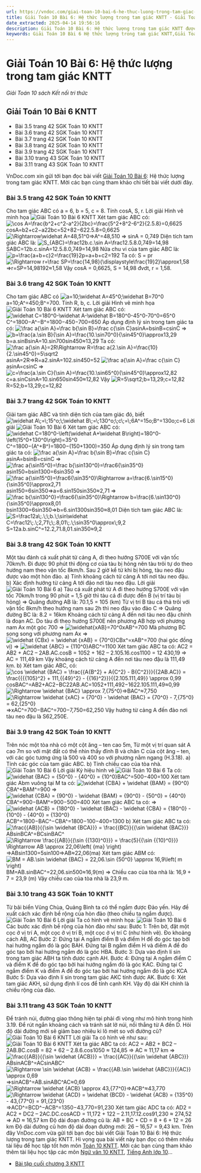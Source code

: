 ```yaml
---
url: https://vndoc.com/giai-toan-10-bai-6-he-thuc-luong-trong-tam-giac-kntt-275589
title: Giải Toán 10 Bài 6: Hệ thức lượng trong tam giác KNTT - Giải Toán 10 sách Kết nối tri thức - VnDoc.com
date_extracted: 2025-04-14 19:56:16
description: Giải Toán 10 Bài 6: Hệ thức lượng trong tam giác KNTT được VnDoc.com sưu tầm và xin gửi tới bạn đọc cùng tham khảo.
keywords: Giải Toán 10 Bài 6 Hệ thức lượng trong tam giác KNTT,Giải Toán 10 Bài 6,Hệ thức lượng trong tam giác,giải toán 10,toán 10,toán lớp 10,toán 10 bài 6,toán 10 KNTT,giải SGK Toán 10
---
```


# Giải Toán 10 Bài 6: Hệ thức lượng trong tam giác KNTT
 _Giải Toán 10 sách Kết nối tri thức_
## Giải Toán 10 Bài 6 KNTT
  * Bài 3.5 trang 42 SGK Toán 10 KNTT
  * Bài 3.6 trang 42 SGK Toán 10 KNTT
  * Bài 3.7 trang 42 SGK Toán 10 KNTT
  * Bài 3.8 trang 42 SGK Toán 10 KNTT
  * Bài 3.9 trang 42 SGK Toán 10 KNTT
  * Bài 3.10 trang 43 SGK Toán 10 KNTT
  * Bài 3.11 trang 43 SGK Toán 10 KNTT

VnDoc.com xin gửi tới bạn đọc bài viết [Giải Toán 10 Bài 6](<https://vndoc.com/giai-toan-10-bai-6-he-thuc-luong-trong-tam-giac-kntt-275589>): Hệ thức lượng trong tam giác KNTT. Mời các bạn cùng tham khảo chi tiết bài viết dưới đây.
### Bài 3.5 trang 42 SGK Toán 10 KNTT
Cho tam giác ABC có a = 6, b = 5, c = 8. Tính cosA, S, r.
Lời giải
Hình vẽ minh họa
![Giải Toán 10 Bài 6 KNTT](https://i.vdoc.vn/data/image/2022/09/14/giai-toan-10-bai-6-1.jpg)
Xét tam giác ABC có:
![\\cos A=\\frac{b^2+c^2-a^2}{2bc}=\\frac{5^2+8^2-6^2}{2.5.8}=0,6625](https://i.vdoc.vn/data/image/blank.png)cos⁡A=b2+c2−a22bc=52+82−622.5.8=0,6625
![\\Rightarrow\\widehat A=48,51^0](https://i.vdoc.vn/data/image/blank.png)⇒A^=48,510
=> sinA = 0,749
Diện tích tam giác ABC là:
![S_{ABC}=\\frac12b.c.\\sin A=\\frac12.5.8.0,749=14,98](https://i.vdoc.vn/data/image/blank.png)SABC=12b.c.sin⁡A=12.5.8.0,749=14,98
Nửa chu vi của tam giác ABC là: ![p=\\frac{a+b+c}2=\\frac{19}2](https://i.vdoc.vn/data/image/blank.png)p=a+b+c2=192
Ta có: S = pr
![\\Rightarrow r=\\frac SP=\\frac{14,98}{\\displaystyle\\frac{19}2}\\approx1,58](https://i.vdoc.vn/data/image/blank.png)⇒r=SP=14,98192≈1,58
Vậy cosA = 0,6625, S = 14,98 đvdt, r = 1,58.
### Bài 3.6 trang 42 SGK Toán 10 KNTT
Cho tam giác ABC có ![a=10;\\widehat A=45^0;\\widehat B=70^0](https://i.vdoc.vn/data/image/blank.png)a=10;A^=450;B^=700. Tính R, b, c.
Lời giải
Hình vẽ minh họa
![Giải Toán 10 Bài 6 KNTT](https://i.vdoc.vn/data/image/2022/09/14/giai-toan-10-bai-6-2.jpg)
Xét tam giác ABC có:
![\\widehat C=180^0-\\widehat A-\\widehat B=180^0-45^0-70^0=65^0](https://i.vdoc.vn/data/image/blank.png)C^=1800−A^−B^=1800−450−700=650
Áp dụng định lý sin trong tam giác ta có:
![\\frac a{\\sin A}=\\frac b{\\sin B}=\\frac c{\\sin C}](https://i.vdoc.vn/data/image/blank.png)asin⁡A=bsin⁡B=csin⁡C
=> ![b=\\frac{a.\\sin B}{\\sin A}=\\frac{10.\\sin70^0}{\\sin45^0}\\approx13,29](https://i.vdoc.vn/data/image/blank.png)b=a.sin⁡Bsin⁡A=10.sin⁡700sin⁡450≈13,29
Ta có: ![\\frac a{\\sin A}=2R\\Rightarrow R=\\frac a{2.\\sin A}=\\frac{10}{2.\\sin45^0}=5\\sqrt2](https://i.vdoc.vn/data/image/blank.png)asin⁡A=2R⇒R=a2.sin⁡A=102.sin⁡450=52
![\\frac a{\\sin A}=\\frac c{\\sin C}](https://i.vdoc.vn/data/image/blank.png)asin⁡A=csin⁡C
=> ![c=\\frac{a.\\sin C}{\\sin A}=\\frac{10.\\sin65^0}{\\sin45^0}\\approx12,82](https://i.vdoc.vn/data/image/blank.png)c=a.sin⁡Csin⁡A=10.sin⁡650sin⁡450≈12,82
Vậy ![R=5\\sqrt2;b=13,29;c=12,82](https://i.vdoc.vn/data/image/blank.png)R=52;b=13,29;c=12,82
### Bài 3.7 trang 42 SGK Toán 10 KNTT
Giải tam giác ABC và tính diện tích của tam giác đó, biết ![\\widehat A\\;=\\;15^o;\\;\\widehat B\\;=\\;130^o;\\;c\\;=\\;6](https://i.vdoc.vn/data/image/blank.png)A^=15o;B^=130o;c=6
Lời giải
![Giải Toán 10 Bài 6](https://i.vdoc.vn/data/image/2022/09/14/giai-toan-10-bai-6-3.jpg)
Xét tam giác ABC có:
![\\widehat C=180^0-\\left\(\\widehat A+\\widehat B\\right\)=180^0-\\left\(15^0+130^0\\right\)=35^0](https://i.vdoc.vn/data/image/blank.png)C^=1800−\(A^+B^\)=1800−\(150+1300\)=350
Áp dụng định lý sin trong tam giác ta có:
![\\frac a{\\sin A}=\\frac b{\\sin B}=\\frac c{\\sin C}](https://i.vdoc.vn/data/image/blank.png)asin⁡A=bsin⁡B=csin⁡C
=> ![\\frac a{\\sin15^0}=\\frac b{\\sin130^0}=\\frac6{\\sin35^0}](https://i.vdoc.vn/data/image/blank.png)asin⁡150=bsin⁡1300=6sin⁡350
=> ![\\frac a{\\sin15^0}=\\frac6{\\sin35^0}\\Rightarrow a=\\frac{6.\\sin15^0}{\\sin35^0}\\approx2,71](https://i.vdoc.vn/data/image/blank.png)asin⁡150=6sin⁡350⇒a=6.sin⁡150sin⁡350≈2,71
=> ![\\frac b{\\sin130^0}=\\frac6{\\sin35^0}\\Rightarrow b=\\frac{6.\\sin130^0}{\\sin35^0}\\approx8,01](https://i.vdoc.vn/data/image/blank.png)bsin⁡1300=6sin⁡350⇒b=6.sin⁡1300sin⁡350≈8,01
Diện tích tam giác ABC là:
![S=\\frac12a\\;.\\;\\;b.\\;\\sin\\widehat C=\\frac12\\;.\\;2,71\\;\\;.8,01\\;.\\;\\sin35^0\\approx\\;9,2](https://i.vdoc.vn/data/image/blank.png)S=12a.b.sin⁡C^=12.2,71.8,01.sin⁡350≈9,2
### Bài 3.8 trang 42 SGK Toán 10 KNTT
Một tàu đánh cá xuất phát từ cảng A, đi theo hướng S700E với vận tốc 70km/h. Đi được 90 phút thì động cơ của tàu bị hỏng nên tàu trôi tự do theo hướng nam theo vận tốc 8km/h. Sau 2 giờ kể từ khi bị hỏng, tàu neo đậu được vào một hòn đảo.
a\) Tính khoảng cách từ cảng A tới nơi tàu neo đậu.
b\) Xác định hướng từ cảng A tới đảo nơi tàu neo đậu.
Lời giải
![Giải Toán 10 Bài 6](https://i.vdoc.vn/data/image/2022/09/14/giai-toan-10-bai-6-4.jpg)
a\) Tàu cá xuất phát từ A đi theo hướng S700E với vận tốc 70km/h trong 90 phút = 1,5 giờ thì tàu cá đi được đến B \(vị trí tàu bị hỏng\)
=> Quãng đường AB là: 70.1,5 = 105 \(km\)
Từ vị trí B tàu cá thả trôi với vận tốc 8km/h theo hướng nam sau 2h thì neo đậu vào đảo C
=> Quãng đường BC là: 8.2 = 16km
Khoảng cách từ cảng A đến nơi tàu neo đậu chính là đoạn AC.
Do tàu đi theo hướng S700E nên phương AB hợp với phương nam Ax một góc 700
=> ![\\widehat{xAB}=70^0](https://i.vdoc.vn/data/image/blank.png)xAB^=700
Mà phương BC song song với phương nam Ax
=> ![\\widehat {CBx} = \\widehat {xAB} = {70^0}](https://i.vdoc.vn/data/image/blank.png)CBx^=xAB^=700 \(hai góc đồng vị\)
=> ![\\widehat {ABC} = {110^0}](https://i.vdoc.vn/data/image/blank.png)ABC^=1100
Xét tam giác ABC ta có:
AC2 = AB2 \+ AC2 – 2AB.AC.cosB
= 1052 \+ 162 – 2.105.16.cos1100
= 12 430,19
=> AC = 111,49 km
Vậy khoảng cách từ cảng A đến nơi tàu neo đậu là 111,49 km.
b\) Xét tam giác ABC, có:
![\\cos \\widehat {BAC} = \\frac{{A{B^2} + A{C^2} - B{C^2}}}{{2AB.AC}} = \\frac{{{{105}^2} + 111,{{49}^2} - {{16}^2}}}{{2.105.111,49}} \\approx 0,99](https://i.vdoc.vn/data/image/blank.png)cos⁡BAC^=AB2+AC2−BC22AB.AC=1052+111,492−1622.105.111,49≈0,99
![\\Rightarrow \\widehat {BAC} \\approx 7,{75^0}](https://i.vdoc.vn/data/image/blank.png)⇒BAC^≈7,750
![\\Rightarrow \\widehat {xAC} = {70^0} - \\widehat {BAC} = {70^0} - 7,{75^0} = 62,{25^0}](https://i.vdoc.vn/data/image/blank.png)⇒xAC^=700−BAC^=700−7,750=62,250
Vậy hướng từ cảng A đến đảo nơi tàu neo đậu là S62,250E.
### Bài 3.9 trang 42 SGK Toán 10 KNTT
Trên nóc một tòa nhà có một cột ăng – ten cao 5m, Từ một vị trí quan sát A cao 7m so với mặt đất có thể nhìn thấy đỉnh B và chân C của cột ăng – ten, với các góc tương ứng là 500 và 400 so với phương nằm ngang \(H.3.18\).
a\) Tính các góc của tam giác ABC.
b\) Tính chiều cao của tòa nhà.
![Giải Toán 10 Bài 6](https://i.vdoc.vn/data/image/2022/09/14/giai-toan-10-bai-6-5.jpg)
Lời giải
Ký hiệu hình vẽ
![Giải Toán 10 Bài 6](https://i.vdoc.vn/data/image/2022/09/14/giai-toan-10-bai-6-6.jpg)
Ta có: ![\\widehat {BAC} = {50^0} - {40^0} = {10^0}](https://i.vdoc.vn/data/image/blank.png)BAC^=500−400=100
Xét tam giác Abm vuông tại M ta có:
![\\widehat {CBA} + \\widehat {BAM} = {90^0}](https://i.vdoc.vn/data/image/blank.png)CBA^+BAM^=900
=> ![\\widehat {CBA} = {90^0} - \\widehat {BAM} = {90^0} - {50^0} = {40^0}](https://i.vdoc.vn/data/image/blank.png)CBA^=900−BAM^=900−500=400
Xét tam giác ABC ta có:
=> ![\\widehat {ACB} = {180^0} - \\widehat {BAC} - \\widehat {CBA} = {180^0} - {10^0} - {40^0} = {130^0}](https://i.vdoc.vn/data/image/blank.png)ACB^=1800−BAC^−CBA^=1800−100−400=1300
b\) Xét tam giác ABC ta có:
![\\frac{{AB}}{{\\sin \\widehat {BCA}}} = \\frac{{BC}}{{\\sin \\widehat {BAC}}}](https://i.vdoc.vn/data/image/blank.png)ABsin⁡BCA^=BCsin⁡BAC^
![\\Rightarrow \\frac{{AB}}{{\\sin {{130}^0}}} = \\frac{5}{{\\sin {{10}^0}}} \\Rightarrow AB \\approx 22,06\\left\( {ma} \\right\)](https://i.vdoc.vn/data/image/blank.png)⇒ABsin⁡1300=5sin⁡100⇒AB≈22,06\(ma\)
Xét tam giác ABM có:
![BM = AB.\\sin \\widehat {BAC} = 22,06.\\sin {50^0} \\approx 16,9\\left\( m \\right\)](https://i.vdoc.vn/data/image/blank.png)BM=AB.sin⁡BAC^=22,06.sin⁡500≈16,9\(m\)
=> Chiều cao của tòa nhà là: 16,9 + 7 = 23,9 \(m\)
Vậy chiều cao của tòa nhà là 23,9 m.
### Bài 3.10 trang 43 SGK Toán 10 KNTT
Từ bãi biển Vũng Chùa, Quảng Bình ta có thể ngắm được Đảo yến. Hãy đề xuất cách xác định bề rộng của hòn đảo \(theo chiều ta ngắm được\).
![Giải Toán 10 Bài 6](https://i.vdoc.vn/data/image/2022/09/14/giai-toan-10-bai-6-7.jpg)
Lời giải
Ta có hình vẽ minh họa:
![Giải Toán 10 Bài 6](https://i.vdoc.vn/data/image/2022/09/14/giai-toan-10-bai-6-8.jpg)
Các bước xác định bề rộng của hòn đảo như sau:
Bước 1: Trên bờ, đặt một cọc ở vị trí A, một cọc ở vị trí B, một cọc ở vị trí C \(như hình vẽ\). Đo khoảng cách AB, AC
Bước 2: Đứng tại A ngắm điểm B và điểm H để đo góc tạo bởi hai hướng ngắm đó là góc BAH. Đứng tại B ngắm điểm H và điểm A để đo góc tạo bởi hai hướng ngắm đó là góc HBA.
Bước 3: Dựa vào định lí sin trong tam giác ABH ta tính được cạnh AH.
Bước 4: Đứng tại A ngắm điểm C và điểm K để đo góc tạo bởi hai hướng ngắm đó là góc KAC. Đứng tại C ngắm điểm K và điểm A để đo góc tạo bởi hai hướng ngắm đó là góc KCA
Bước 5: Dựa vào định lí sin trong tam giác AKC tính được AK.
Bước 6: Xét tam giác AKH, sử dụng định lí cos để tính cạnh KH.
Vậy độ dài KH chính là chiều rộng của đảo.
### Bài 3.11 trang 43 SGK Toán 10 KNTT
Để tránh núi, đường giao thông hiện tại phải đi vòng như mô hình trong hình 3.19. Để rút ngắn khoảng cách và tránh sát lở núi, nối thẳng từ A đến D. Hỏi độ dài đường mới sẽ giảm bao nhiêu ki lô mét so với đường cũ?
![Giải Toán 10 Bài 6 KNTT](https://i.vdoc.vn/data/image/2022/09/14/giai-toan-10-bai-6-9.jpg)
Lời giải
Ta có hình vẽ như sau:
![Giải Toán 10 Bài 6 KNTT](https://i.vdoc.vn/data/image/2022/09/14/giai-toan-10-bai-6-10.jpg)
Xét ta giác ABC ta có:
AC2 = AB2 \+ BC2 – 2AB.BC.cosB
= 82 \+ 62 – 2.8.6.cos1050
≈ 124,85
=> AC ≈ 11,17 km
=> ![\\frac{{AB}}{{\\sin \\widehat {ACB}}} = \\frac{{AC}}{{\\sin \\widehat {ABC}}}](https://i.vdoc.vn/data/image/blank.png)ABsin⁡ACB^=ACsin⁡ABC^
![\\Rightarrow \\sin \\widehat {ACB} = \\frac{{AB.\\sin \\widehat {ABC}}}{{AC}} \\approx 0,69](https://i.vdoc.vn/data/image/blank.png)⇒sin⁡ACB^=AB.sin⁡ABC^AC≈0,69
![\\Rightarrow \\widehat {ACB} \\approx 43,{77^0}](https://i.vdoc.vn/data/image/blank.png)⇒ACB^≈43,770
![\\Rightarrow \\widehat {ACD} = \\widehat {BCD} - \\widehat {ACB} = {135^0} - 43,{77^0} = 91,{23^0}](https://i.vdoc.vn/data/image/blank.png)⇒ACD^=BCD^−ACB^=1350−43,770=91,230
Xét tam giác ADC ta có:
AD2 = AC2 \+ DC2 – 2AC.DC.cosACD
= 11,172 \+ 122 – 2.11,17.12.cos91,230
≈ 274,52
=> AD ≈ 16,57 km
Độ dài đoạn đường cũ là: AB + BC + CD = 8 + 6 + 12 = 26 km
Độ dài đường cũ hơn độ dài đoạn đường mới: 26 – 16,57 = 9,43 km.
Trên đây VnDoc.com vừa gửi tới bạn đọc bài viết Giải Toán 10 Bài 6: Hệ thức lượng trong tam giác KNTT. Hi vọng qua bài viết này bạn đọc có thêm nhiều tài liệu để học tập tốt hơn môn [Toán 10 KNTT](<https://vndoc.com/toan-10-ket-noi-tri-thuc-tap1>). Mời các bạn cùng tham khảo thêm tài liệu học tập các môn [Ngữ văn 10 KNTT](<https://vndoc.com/ngu-van-10-ket-noi-tri-thuc-tap1>), [Tiếng Anh lớp 10](<https://vndoc.com/tieng-anh-10-moi>)...
  * [Bài tập cuối chương 3 KNTT](<https://vndoc.com/bai-tap-cuoi-chuong-3-kntt-275595>)

